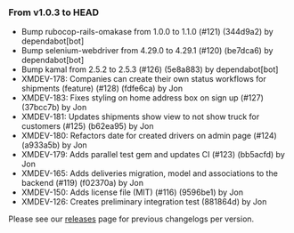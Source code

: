 ### From v1.0.3 to HEAD

- Bump rubocop-rails-omakase from 1.0.0 to 1.1.0 (#121) (344d9a2) by dependabot[bot]
- Bump selenium-webdriver from 4.29.0 to 4.29.1 (#120) (be7dca6) by dependabot[bot]
- Bump kamal from 2.5.2 to 2.5.3 (#126) (5e8a883) by dependabot[bot]
- XMDEV-178: Companies can create their own status workflows for shipments (feature) (#128) (fdfe6ca) by Jon
- XMDEV-183: Fixes styling on home address box on sign up (#127) (37bcc7b) by Jon
- XMDEV-181: Updates shipments show view to not show truck for customers (#125) (b62ea95) by Jon
- XMDEV-180: Refactors date for created drivers on admin page (#124) (a933a5b) by Jon
- XMDEV-179: Adds parallel test gem and updates CI (#123) (bb5acfd) by Jon
- XMDEV-165: Adds deliveries migration, model and associations to the backend (#119) (f02370a) by Jon
- XMDEV-150: Adds license file (MIT) (#116) (9596be1) by Jon
- XMDEV-126: Creates preliminary integration test (881864d) by Jon

Please see our [releases](https://github.com/devxiongmao/truckin-along/releases/) page for previous changelogs per version.

